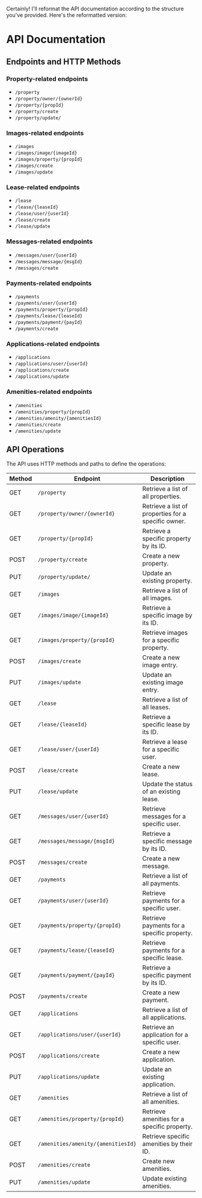 Certainly! I'll reformat the API documentation according to the structure you've provided. Here's the reformatted version:

# API Documentation

## Endpoints and HTTP Methods

### Property-related endpoints
- `/property`
- `/property/owner/{ownerId}`
- `/property/{propId}`
- `/property/create`
- `/property/update/`

### Images-related endpoints
- `/images`
- `/images/image/{imageId}`
- `/images/property/{propId}`
- `/images/create`
- `/images/update`

### Lease-related endpoints
- `/lease`
- `/lease/{leaseId}`
- `/lease/user/{userId}`
- `/lease/create`
- `/lease/update`

### Messages-related endpoints
- `/messages/user/{userId}`
- `/messages/message/{msgId}`
- `/messages/create`

### Payments-related endpoints
- `/payments`
- `/payments/user/{userId}`
- `/payments/property/{propId}`
- `/payments/lease/{leaseId}`
- `/payments/payment/{payId}`
- `/payments/create`

### Applications-related endpoints
- `/applications`
- `/applications/user/{userId}`
- `/applications/create`
- `/applications/update`

### Amenities-related endpoints
- `/amenities`
- `/amenities/property/{propId}`
- `/amenities/amenity/{amenitiesId}`
- `/amenities/create`
- `/amenities/update`

## API Operations

The API uses HTTP methods and paths to define the operations:

| Method | Endpoint | Description |
|--------|----------|-------------|
| GET    | `/property` | Retrieve a list of all properties. |
| GET    | `/property/owner/{ownerId}` | Retrieve a list of properties for a specific owner. |
| GET    | `/property/{propId}` | Retrieve a specific property by its ID. |
| POST   | `/property/create` | Create a new property. |
| PUT    | `/property/update/` | Update an existing property. |
| GET    | `/images` | Retrieve a list of all images. |
| GET    | `/images/image/{imageId}` | Retrieve a specific image by its ID. |
| GET    | `/images/property/{propId}` | Retrieve images for a specific property. |
| POST   | `/images/create` | Create a new image entry. |
| PUT    | `/images/update` | Update an existing image entry. |
| GET    | `/lease` | Retrieve a list of all leases. |
| GET    | `/lease/{leaseId}` | Retrieve a specific lease by its ID. |
| GET    | `/lease/user/{userId}` | Retrieve a lease for a specific user. |
| POST   | `/lease/create` | Create a new lease. |
| PUT    | `/lease/update` | Update the status of an existing lease. |
| GET    | `/messages/user/{userId}` | Retrieve messages for a specific user. |
| GET    | `/messages/message/{msgId}` | Retrieve a specific message by its ID. |
| POST   | `/messages/create` | Create a new message. |
| GET    | `/payments` | Retrieve a list of all payments. |
| GET    | `/payments/user/{userId}` | Retrieve payments for a specific user. |
| GET    | `/payments/property/{propId}` | Retrieve payments for a specific property. |
| GET    | `/payments/lease/{leaseId}` | Retrieve payments for a specific lease. |
| GET    | `/payments/payment/{payId}` | Retrieve a specific payment by its ID. |
| POST   | `/payments/create` | Create a new payment. |
| GET    | `/applications` | Retrieve a list of all applications. |
| GET    | `/applications/user/{userId}` | Retrieve an application for a specific user. |
| POST   | `/applications/create` | Create a new application. |
| PUT    | `/applications/update` | Update an existing application. |
| GET    | `/amenities` | Retrieve a list of all amenities. |
| GET    | `/amenities/property/{propId}` | Retrieve amenities for a specific property. |
| GET    | `/amenities/amenity/{amenitiesId}` | Retrieve specific amenities by their ID. |
| POST   | `/amenities/create` | Create new amenities. |
| PUT    | `/amenities/update` | Update existing amenities. |   